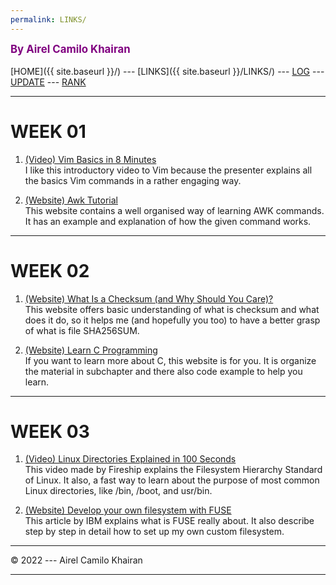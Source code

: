 ```yaml
---
permalink: LINKS/
---
```

<span style="color:purple; font-weight:bold; font-size:larger;">By Airel Camilo Khairan</span>
<br><br>
[HOME]({{ site.baseurl }}/) ---
[LINKS]({{ site.baseurl }}/LINKS/) ---
[LOG](https://airelcamilo.github.io/os222/TXT/mylog.txt) ---
[UPDATE](https://airelcamilo.github.io/os222/TXT/myupdate.txt) ---
[RANK](https://airelcamilo.github.io/os222/TXT/myrank.txt)
<br>
<hr>

# WEEK 01

1. [(Video) Vim Basics in 8 Minutes](https://www.youtube.com/watch?v=ggSyF1SVFr4)<br>
I like this introductory video to Vim because the presenter explains all the basics Vim commands in a rather engaging way.

2. [(Website) Awk Tutorial](https://www.tutorialspoint.com/awk/index.htm)<br>
This website contains a well organised way of learning AWK commands. It has an example and explanation of how the given command works.

<hr>

# WEEK 02

1. [(Website) What Is a Checksum (and Why Should You Care)?](https://www.howtogeek.com/363735/what-is-a-checksum-and-why-should-you-care/)<br>
This website offers basic understanding of what is checksum and what does it do, so it helps me (and hopefully you too) to have a better grasp of what is file SHA256SUM.

2. [(Website) Learn C Programming](https://www.w3schools.com/c/)<br>
If you want to learn more about C, this website is for you. It is organize the material in subchapter and there also code example to help you learn.

<hr>

# WEEK 03

1. [(Video) Linux Directories Explained in 100 Seconds](https://www.youtube.com/watch?v=42iQKuQodW4)<br>
This video made by Fireship explains the Filesystem Hierarchy Standard of Linux. It also, a fast way to learn about the purpose of most common Linux directories, like /bin, /boot, and usr/bin.

2. [(Website) Develop your own filesystem with FUSE](https://developer.ibm.com/articles/l-fuse/)<br>
This article by IBM explains what is FUSE really about. It also describe step by step in detail how to set up my own custom filesystem.

<hr>
© 2022 --- Airel Camilo Khairan
<hr>
